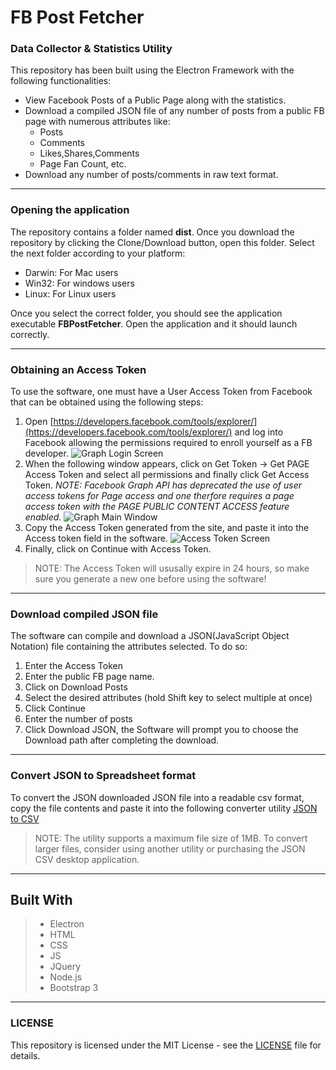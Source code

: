 # FB Post Fetcher
### Data Collector & Statistics Utility

This repository has been built using the Electron Framework with the following functionalities:
- View Facebook Posts of a Public Page along with the statistics.
- Download a compiled JSON file of any number of posts from a public FB page with numerous attributes like:
    * Posts
    * Comments
    * Likes,Shares,Comments
    * Page Fan Count, etc.
- Download any number of posts/comments in raw text format.

---
### Opening the application
The repository contains a folder named **dist**. Once you download the repository by clicking the Clone/Download button, open this folder. Select the next folder according to your platform:
- Darwin: For Mac users
- Win32: For windows users
- Linux: For Linux users

Once you select the correct folder, you should see the application executable **FBPostFetcher**. Open the application and it should launch correctly.

---
### Obtaining an Access Token
To use the software, one must have a User Access Token from Facebook that can be obtained using the following steps:
1. Open [https://developers.facebook.com/tools/explorer/](https://developers.facebook.com/tools/explorer/) and log into Facebook allowing the permissions required to enroll yourself as a FB developer.
![Graph Login Screen](https://www.dropbox.com/s/uzblr3gjm5a82az/fb_post_fetcher_graph_login.png?raw=1)
2. When the following window appears, click on Get Token -> Get PAGE Access Token and select all permissions and finally click Get Access Token.
*NOTE: Facebook Graph API has deprecated the use of user access tokens for Page access and one therfore requires a page access token with the PAGE PUBLIC CONTENT ACCESS feature enabled.*
![Graph Main Window](https://www.dropbox.com/s/iqwacfz82c4w1he/fb_post_fetcher_graph.png?raw=1)
3. Copy the Access Token generated from the site, and paste it into the Access token field in the software. 
![Access Token Screen](https://www.dropbox.com/s/ij7j4x8voqcu235/fb_post_fetcher_main_screen.png?raw=1)
4. Finally, click on Continue with Access Token.
> NOTE: The Access Token will ususally expire in 24 hours, so make sure you generate a new one before using the software!

---
### Download compiled JSON file
The software can compile and download a JSON(JavaScript Object Notation) file containing the attributes selected. To do so:
1. Enter the Access Token
2. Enter the public FB page name.
3. Click on Download Posts
4. Select the desired attributes (hold Shift key to select multiple at once)
5. Click Continue
6. Enter the number of posts
7. Click Download JSON, the Software will prompt you to choose the Download path after completing the download.

---
### Convert JSON to Spreadsheet format
To convert the JSON downloaded JSON file into a readable csv format, copy the file contents and paste it into the following converter utility [JSON to CSV](https://json-csv.com/)
> NOTE: The utility supports a maximum file size of 1MB. To convert larger files, consider using another utility or purchasing the JSON CSV desktop application.

---
## Built With
> * Electron
> * HTML
> * CSS
> * JS
> * JQuery
> * Node.js
> * Bootstrap 3

---
### LICENSE
This repository is licensed under the MIT License - see the [LICENSE](https://github.com/jainsamyak/fb_post_fetcher/blob/master/LICENSE) file for details.
